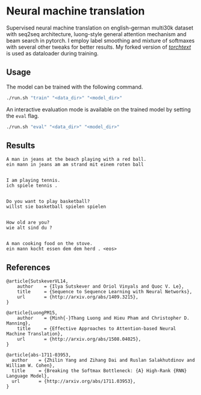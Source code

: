 # Neural machine translation

Supervised neural machine translation on english-german multi30k dataset with seq2seq architecture, luong-style general attention mechanism and beam search in pytorch. I employ label smoothing and mixture of softmaxes with several other tweaks for better results. My forked version of *[torchtext](https://github.com/Mrpatekful/text)* is used as dataloader during training.

## Usage

The model can be trained with the following command.

```bash
./run.sh "train" "<data_dir>" "<model_dir>"
```

An interactive evaluation mode is available on the trained model by
setting the `eval` flag.

```bash
./run.sh "eval" "<data_dir>" "<model_dir>"
```

## Results

```text
A man in jeans at the beach playing with a red ball.
ein mann in jeans am am strand mit einem roten ball


I am playing tennis.
ich spiele tennis .


Do you want to play basketball?
willst sie basketball spielen spielen


How old are you?
wie alt sind du ?


A man cooking food on the stove.
ein mann kocht essen dem dem herd . <eos>
```

## References

```text
@article{SutskeverVL14,
    author    = {Ilya Sutskever and Oriol Vinyals and Quoc V. Le},
    title     = {Sequence to Sequence Learning with Neural Networks},
    url       = {http://arxiv.org/abs/1409.3215},
}
```

```text
@article{LuongPM15,
    author    = {Minh{-}Thang Luong and Hieu Pham and Christopher D. Manning},
    title     = {Effective Approaches to Attention-based Neural Machine Translation},
    url       = {http://arxiv.org/abs/1508.04025},
}
```

```text
@article{abs-1711-03953,
  author    = {Zhilin Yang and Zihang Dai and Ruslan Salakhutdinov and William W. Cohen},
  title     = {Breaking the Softmax Bottleneck: {A} High-Rank {RNN} Language Model},
  url       = {http://arxiv.org/abs/1711.03953},
}
```
